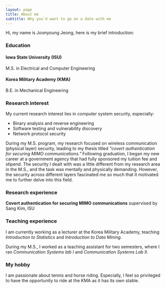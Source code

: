 ```yaml
---
layout: page
title: About me
subtitle: Why you'd want to go on a date with me
---
```


Hi, my name is Joonyoung Jeong, here is my brief introduction:

### Education

#### Iowa State University (ISU)
M.S. in Electrical and Computer Engineering
#### Korea Military Academy (KMA)
B.E. in Mechanical Engineering

### Research interest
My current research interest lies in computer system security, especially:
- Binary analysis and reverse engineering
- Software testing and vulnerability discovery
- Network protocol security

During my M.S. program, my research focused on wireless communication (physical layer) security, leading to my thesis titled _"covert authentication for securing MIMO communications."_ Following graduation, I began my new career at a government agency that had fully sponsored my tuition fee and stipend. The security I dealt with was a little different from my research area in the M.S., and the task was mentally and physically demanding. However, the security across different layers fascinated me so much that it motivated me to further delve into this field. 

### Research experience
**Covert authentication for securing MIMO communications** supervised by Sang Kim, ISU

### Teaching experience
I am currently working as a lecturer at the Korea Military Academy, teaching _Introduction to Statistics_ and _Introduction to Data Mining_. 

During my M.S., I worked as a teaching assistant for two semesters, where I ran _Communication Systems lab I_ and _Communication Systems Lab II_. 


### My hobby

I am passionate about tennis and horse riding. Especially, I feel so privileged to have the opportunity to ride at the KMA as it has its own stable.

